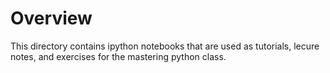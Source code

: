 # Overview
This directory contains ipython notebooks that are used as tutorials, lecure notes, and exercises for the mastering python class.
